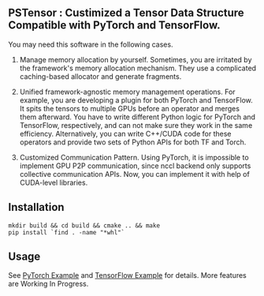 ## PSTensor : Custimized a Tensor Data Structure Compatible with PyTorch and TensorFlow.


You may need this software in the following cases.
1. Manage memory allocation by yourself. Sometimes, you are irritated by the framework's memory allocation mechanism. They use a complicated caching-based allocator and generate fragments.

2. Unified framework-agnostic memory management operations. For example, you are developing a plugin for both PyTorch and TensorFlow. It spits the tensors to multiple GPUs before an operator and merges them afterward. You have to write different Python logic for PyTorch and TensorFlow, respectively, and can not make sure they work in the same efficiency. Alternatively, you can write C++/CUDA code for these operators and provide two sets of Python APIs for both TF and Torch.

3. Customized Communication Pattern. Using PyTorch, it is impossible to implement GPU P2P communication, since nccl backend only supports collective communication APIs. Now, you can implement it with help of CUDA-level libraries.


## Installation
```
mkdir build && cd build && cmake .. && make
pip install `find . -name "*whl"`
```


## Usage
See [PyTorch Example](./test_torch.py) and [TensorFlow Example](./test_tf.py)  for details.
More features are Working In Progress.

